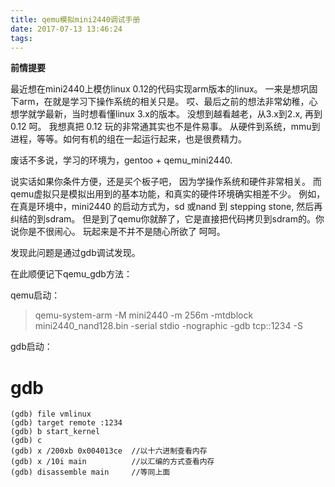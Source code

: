 ```yaml
---
title: qemu模拟mini2440调试手册
date: 2017-07-13 13:46:24
tags:
---
```


**前情提要**

最近想在mini2440上模仿linux 0.12的代码实现arm版本的linux。
一来是想巩固下arm，在就是学习下操作系统的相关只是。 
哎、最后之前的想法非常幼稚，心想学就学最新，当时想看懂linux 3.x的版本。
没想到越看越老，从3.x到2.x, 再到0.12 呵。
我想真把 0.12 玩的非常通其实也不是件易事。
从硬件到系统，mmu到进程，等等。如何有机的组在一起运行起来，也是很费精力。

废话不多说，学习的环境为，gentoo + qemu_mini2440.
    
说实话如果你条件方便，还是买个板子吧， 因为学操作系统和硬件非常相关。
而qemu虚拟只是模拟出用到的基本功能，和真实的硬件环境确实相差不少。
例如，在真是环境中，mini2440 的启动方式为，sd 或nand 到 stepping stone,
然后再纠结的到sdram。 
但是到了qemu你就醉了，它是直接把代码拷贝到sdram的。你说你是不很闹心。
玩起来是不并不是随心所欲了 呵呵。

发现此问题是通过gdb调试发现。

在此顺便记下qemu_gdb方法：

qemu启动：

>qemu-system-arm -M mini2440 -m 256m -mtdblock mini2440_nand128.bin -serial stdio -nographic -gdb tcp::1234 -S

gdb启动：
# gdb
```
(gdb) file vmlinux
(gdb) target remote :1234
(gdb) b start_kernel
(gdb) c
(gdb) x /200xb 0x004013ce  //以十六进制查看内存
(gdb) x /10i main		   //以汇编的方式查看内存
(gdb) disassemble main	   //等同上面
```















